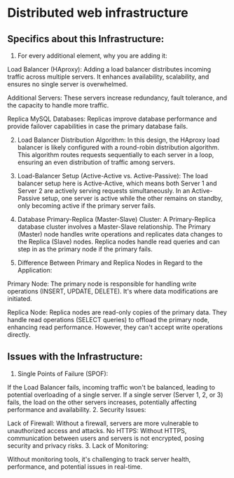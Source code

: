 # Distributed web infrastructure

## Specifics about this Infrastructure:

1. For every additional element, why you are adding it:

Load Balancer (HAproxy): Adding a load balancer distributes incoming traffic across multiple servers. It enhances availability, scalability, and ensures no single server is overwhelmed.

Additional Servers: These servers increase redundancy, fault tolerance, and the capacity to handle more traffic.

Replica MySQL Databases: Replicas improve database performance and provide failover capabilities in case the primary database fails.

2. Load Balancer Distribution Algorithm:
In this design, the HAproxy load balancer is likely configured with a round-robin distribution algorithm. This algorithm routes requests sequentially to each server in a loop, ensuring an even distribution of traffic among servers.

3. Load-Balancer Setup (Active-Active vs. Active-Passive):
The load balancer setup here is Active-Active, which means both Server 1 and Server 2 are actively serving requests simultaneously. In an Active-Passive setup, one server is active while the other remains on standby, only becoming active if the primary server fails.

4. Database Primary-Replica (Master-Slave) Cluster:
A Primary-Replica database cluster involves a Master-Slave relationship. The Primary (Master) node handles write operations and replicates data changes to the Replica (Slave) nodes. Replica nodes handle read queries and can step in as the primary node if the primary fails.

5. Difference Between Primary and Replica Nodes in Regard to the Application:

Primary Node: The primary node is responsible for handling write operations (INSERT, UPDATE, DELETE). It's where data modifications are initiated.

Replica Node: Replica nodes are read-only copies of the primary data. They handle read operations (SELECT queries) to offload the primary node, enhancing read performance. However, they can't accept write operations directly.

## Issues with the Infrastructure:

1. Single Points of Failure (SPOF):

If the Load Balancer fails, incoming traffic won't be balanced, leading to potential overloading of a single server.
If a single server (Server 1, 2, or 3) fails, the load on the other servers increases, potentially affecting performance and availability.
2. Security Issues:

Lack of Firewall: Without a firewall, servers are more vulnerable to unauthorized access and attacks.
No HTTPS: Without HTTPS, communication between users and servers is not encrypted, posing security and privacy risks.
3. Lack of Monitoring:

Without monitoring tools, it's challenging to track server health, performance, and potential issues in real-time.
